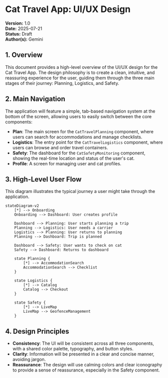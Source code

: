 # Cat Travel App: UI/UX Design

**Version:** 1.0  
**Date:** 2025-07-21  
**Status:** Draft  
**Author(s):** Gemini

## 1. Overview

This document provides a high-level overview of the UI/UX design for the Cat Travel App. The design philosophy is to create a clean, intuitive, and reassuring experience for the user, guiding them through the three main stages of their journey: Planning, Logistics, and Safety.

## 2. Main Navigation

The application will feature a simple, tab-based navigation system at the bottom of the screen, allowing users to easily switch between the core components:

- **Plan**: The main screen for the `CatTravelPlanning` component, where users can search for accommodations and manage checklists.
- **Logistics**: The entry point for the `CatTravelLogistics` component, where users can browse and order travel containers.
- **Safety**: The dashboard for the `CatSafetyMonitoring` component, showing the real-time location and status of the user's cat.
- **Profile**: A screen for managing user and cat profiles.

## 3. High-Level User Flow

This diagram illustrates the typical journey a user might take through the application.

```mermaid
stateDiagram-v2
    [*] --> Onboarding
    Onboarding --> Dashboard: User creates profile

    Dashboard --> Planning: User starts planning a trip
    Planning --> Logistics: User needs a carrier
    Logistics --> Planning: User returns to planning
    Planning --> Dashboard: Trip is planned

    Dashboard --> Safety: User wants to check on cat
    Safety --> Dashboard: Returns to dashboard

    state Planning {
        [*] --> AccommodationSearch
        AccommodationSearch --> Checklist
    }

    state Logistics {
        [*] --> Catalog
        Catalog --> Checkout
    }

    state Safety {
        [*] --> LiveMap
        LiveMap --> GeofenceManagement
    }
```

## 4. Design Principles

- **Consistency**: The UI will be consistent across all three components, with a shared color palette, typography, and button styles.
- **Clarity**: Information will be presented in a clear and concise manner, avoiding jargon.
- **Reassurance**: The design will use calming colors and clear iconography to provide a sense of reassurance, especially in the Safety component.
